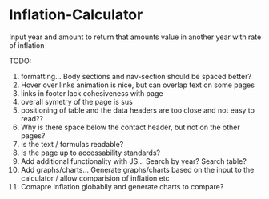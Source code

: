 # Inflation-Calculator
 Input year and amount to return that amounts value in another year with rate of inflation
 
 TODO:
 1. formatting... Body sections and nav-section should be spaced better? 
 2. Hover over links animation is nice, but can overlap text on some pages
 3. links in footer lack cohesiveness with page
 4. overall symetry of the page is sus
 5. positioning of table and the data headers are too close and not easy to read??
 6. Why is there space below the contact header, but not on the other pages?
 7. Is the text / formulas readable?
 8. Is the page up to accessability standards?
 9. Add additional functionality with JS... Search by year? Search table? 
 10. Add graphs/charts... Generate graphs/charts based on the input to the calculator / allow comparision of inflation etc
 11. Comapre inflation globablly and generate charts to compare? 
 
